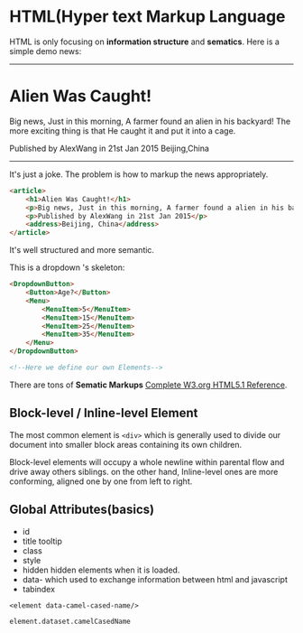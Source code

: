 # HTML(Hyper text Markup Language
HTML is only focusing on **information structure** and **sematics**. Here is a simple demo news:


*************
<h1>Alien Was Caught!</h1>
Big news, Just in this morning, A farmer found an alien in his backyard! The more exciting thing is that He caught it and put it into a cage.

Published by AlexWang in 21st Jan 2015 Beijing,China
*************

It's just a joke. The problem is how to markup the news appropriately.

``` html
<article>
    <h1>Alien Was Caught!</h1>
    <p>Big news, Just in this morning, A farmer found a alien in his backyard! The more exciting thing is that He caught it and put it into a cage.</p>
    <p>Published by AlexWang in 21st Jan 2015</p>
    <address>Beijing, China</address>
</article>
```
It's well structured and more semantic.

This is a dropdown 's skeleton:
```html
<DropdownButton>
    <Button>Age?</Button>
    <Menu>
        <MenuItem>5</MenuItem>
        <MenuItem>15</MenuItem>
        <MenuItem>25</MenuItem>
        <MenuItem>35</MenuItem>
    </Menu>
</DropdownButton>

<!--Here we define our own Elements-->
```

There are tons of **Sematic Markups** [Complete W3.org HTML5.1 Reference](http://www.w3.org/html/wg/drafts/).

## Block-level / Inline-level Element
The most common element is `<div>` which is generally used to divide our document into smaller block areas containing its own children.

Block-level elements will occupy a whole newline within parental flow and drive away others siblings. on the other hand, Inline-level ones are more conforming, aligned one by one from left to right.

## Global Attributes(basics)
* id
* title tooltip
* class
* style 
* hidden hidden elements when it is loaded.
* data- which used to exchange information between html and javascript
* tabindex

```
<element data-camel-cased-name/>

element.dataset.camelCasedName 
```
